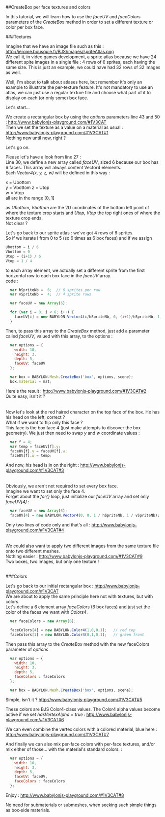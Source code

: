 ##CreateBox per face textures and colors

In this tutorial, we will learn how to use the _faceUV_ and _faceColors_ parameters of the _CreateBox_ method in order to set a different texture or color per box face.


###Textures


Imagine that we have an image file such as this : http://jerome.bousquie.fr/BJS/images/spriteAtlas.png  
We call it, in video games development,  a sprite atlas because we have 24 different spite images in a single file : 4 rows of 6 sprites, each having the same size. This is just an example, we could have had 32 rows of 32 images as well.    

Well, I'm about to talk about atlases here, but remember it's only an example to illustrate the per-texture feature. It's not mandatory to use an atlas, we can just use a regular texture file and choose what part of it to display on each (or only some) box face.  

Let's start...

We create a rectangular box by using the _options_ parameters line 43 and 50 : http://www.babylonjs-playground.com/#1V3CAT  
Then we set the texture as a value on a material as usual : http://www.babylonjs-playground.com/#1V3CAT#1  
Nothing new until now, right ?  

Let's go on.

Please let's have a look from line 27 :  
Line 30, we define a new array called _faceUV_, sized 6 because our box has 6 faces. This array will always content Vector4 elements.  
Each _Vector4(x, y, z, w)_ will be defined in this way :  

x = Ubottom  
y = Vbottom
z = Utop  
w = Vtop  
all are in the range [0, 1]

as _Ubottom_, _Vbottom_ are the 2D coordinates of the bottom left point of where the texture crop starts and _Utop_, _Vtop_ the top right ones of where the texture crop ends.  
Not clear ?  

Let's go back to our sprite atlas : we've got 4 rows of 6 sprites.  
So if we iterate i from 0 to 5 (so 6 times as 6 box faces) and if we assign  
```javascript
Ubottom = i / 6
Vbottom = 0
Utop = (i+1) / 6
Vtop = 1 / 4
```
to each array element, we actually set a different sprite from the first horizontal row to each box face in the _faceUV_ array.  
code :
```javascript
  var hSpriteNb =  6;  // 6 sprites per raw
  var vSpriteNb =  4;  // 4 sprite raws

  var faceUV = new Array(6);

  for (var i = 0; i < 6; i++) {
    faceUV[i] = new BABYLON.Vector4(i/hSpriteNb, 0, (i+1)/hSpriteNb, 1 / vSpriteNb);
  }
```
Then, to pass this array to the _CreateBox_ method, just add a parameter called _faceUV_, valued with this array, to the options :  
```javascript
  var options = {
    width: 10,
    height: 3,
    depth: 5,
    faceUV: faceUV
  };

  var box = BABYLON.Mesh.CreateBox('box', options, scene);
  box.material = mat;
```
Here's the result : http://www.babylonjs-playground.com/#1V3CAT#2  
Quite easy, isn't it ?  
<br/>
<br/>
Now let's look at the red haired character on the top face of the box. He has his head on the left, correct ?  
What if we want to flip only this face ?  
This face is the box face 4 (just make attempts to discover the box geometry). We just then need to swap _y_ and _w_ coordinate values :  
```javascript
  var f = 4;
  var temp = faceUV[f].y;
  faceUV[f].y = faceUV[f].w;
  faceUV[f].w = temp;
```
And now, his head is in on the right : http://www.babylonjs-playground.com/#1V3CAT#3  
<br/>
<br/>
Obviously, we aren't not required to set every box face.  
Imagine we want to set only the face 4.  
Forget about the _for{}_ loop, just initialize our _faceUV_ array and set only _faceUV[4]_ :  
```javascript
  var faceUV = new Array(6);
  faceUV[4] = new BABYLON.Vector4(0, 0, 1 / hSpriteNb, 1 / vSpriteNb);
```
Only two lines of code only and that's all : http://www.babylonjs-playground.com/#1V3CAT#4  
<br/>
<br/>
We could also want to apply two different images from the same texture file onto two different meshes.  
Nothing easier : http://www.babylonjs-playground.com/#1V3CAT#9   
Two boxes, two images, but only one texture !
<br/>
<br/>

###Colors

Let's go back to our initial rectangular box : http://www.babylonjs-playground.com/#1V3CAT  
We are about to apply the same principle here not with textures, but with colors.  
Let's define a 6 element array _faceColors_ (6 box faces) and just set the color of the faces we want with _Colors4_.  
```javascript
  var faceColors = new Array(6);

  faceColors[4] = new BABYLON.Color4(1,0,0,1);   // red top
  faceColors[1] = new BABYLON.Color4(0,1,0,1);   // green front
```
Then pass this array to the _CreateBox_ method with the new faceColors parameter of _options_  
```javascript
  var options = {
    width: 10,
    height: 3,
    depth: 5,
    faceColors : faceColors
  };

  var box = BABYLON.Mesh.CreateBox('box', options, scene);
```
Simple, isn't it ?  http://www.babylonjs-playground.com/#1V3CAT#5  

These colors are BJS Color4-class values. The Color4 alpha values become active if we set _hasVertexAlpha = true_ : http://www.babylonjs-playground.com/#1V3CAT#6  

We can even combine the vertex colors with a colored material, blue here :  http://www.babylonjs-playground.com/#1V3CAT#7  

And finally we can also mix per-face colors with per-face textures, and/or mix either of those... with the material's standard colors. :  
```javascript
  var options = {
    width: 10,
    height: 3,
    depth: 5,
    faceUV: faceUV,
    faceColors : faceColors
  };
```
Enjoy : http://www.babylonjs-playground.com/#1V3CAT#8  

No need for submaterials or submeshes, when seeking such simple things as box-side materials.

